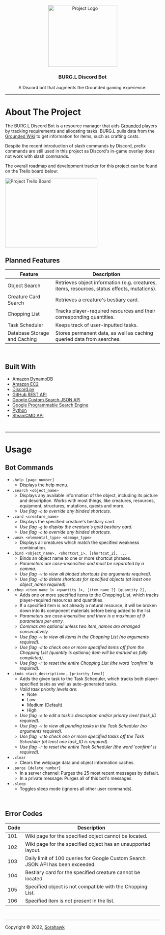 <div align="center">
  <a href="https://sorahawk.github.io/burgl-discord-bot/">
    <img src="images/burgl.png" alt="Project Logo" width="225" height="200">
  </a>
  <h3 align="center">BURG.L Discord Bot</h3>
  <p align="center">
    A Discord bot that augments the Grounded gaming experience.
  </p>
</div>

---

# About The Project

The BURG.L Discord Bot is a resource manager that aids [Grounded](https://grounded.obsidian.net/) players by tracking requirements and allocating tasks. BURG.L pulls data from the [Grounded Wiki](https://grounded.fandom.com/wiki/Grounded_Wiki) to get information for items, such as crafting costs.

Despite the recent introduction of slash commands by Discord, prefix commands are still used in this project as Discord's in-game overlay does not work with slash commands.

The overall roadmap and development tracker for this project can be found on the Trello board below:  

<a href="https://trello.com/b/nBXnpnol/" target="_blank">
  <img src="images/trello_board.png" alt="Project Trello Board" width="300" height="225">
</a>

<br>

## Planned Features

| Feature | Description |
| ------- | ----------- |
| Object Search | Retrieves object information (e.g. creatures, items, resources, status effects, mutations). |
| Creature Card Search | Retrieves a creature's bestiary card. |
| Chopping List | Tracks player-required resources and their corresponding quantities. |
| Task Scheduler | Keeps track of user-inputted tasks. |
| Database Storage and Caching | Stores permanent data, as well as caching queried data from searches. |

<br>

## Built With

- [Amazon DynamoDB](https://aws.amazon.com/dynamodb/)
- [Amazon EC2](https://aws.amazon.com/ec2/)
- [Discord.py](https://discordpy.readthedocs.io/)
- [GitHub REST API](https://docs.github.com/en/rest/)
- [Google Custom Search JSON API](https://developers.google.com/custom-search/v1/introduction/)
- [Google Programmable Search Engine](https://programmablesearchengine.google.com/)
- [Python](https://www.python.org/)
- [SteamCMD API](https://www.steamcmd.net/)

<br>

---

# Usage

## Bot Commands

- `.help [page_number]`
  - Displays the help menu.
- `.search <object_name>`
  - Displays any available information of the object, including its picture and description. Works with most things, like creatures, resources, equipment, structures, mutations, quests and more.
  - *Use flag `-o` to override any binded shortcuts.*
- `.card <creature_name>`
  - Displays the specified creature's bestiary card.
  - *Use flag `-g` to display the creature's gold bestiary card.*
  - *Use flag `-o` to override any binded shortcuts.*
- `.weak <elemental_type> <damage_type>`
  - Displays all creatures which match the specified weakness combination.
- `.bind <object_name>, <shortcut_1>, [shortcut_2], ...`
  - Binds an object name to one or more shortcut phrases.
  - *Parameters are case-insensitive and must be separated by a comma.*
  - *Use flag `-v` to view all binded shortcuts (no arguments required).*
  - *Use flag `-d` to delete shortcuts for specified objects (at least one object_name required).*
- `.chop <item_name_1> <quantity_1>, [item_name_2] [quantity_2], ...`
  - Adds one or more specified items to the Chopping List, which tracks player-required resources and quantities.
  - If a specified item is not already a natural resource, it will be broken down into its component materials before being added to the list.
  - *Parameters are case-insensitive and there is a maximum of 9 parameters per entry.*
  - *Commas are optional unless two item_names are arranged consecutively.*
  - *Use flag `-v` to view all items in the Chopping List (no arguments required).*
  - *Use flag `-d` to check one or more specified items off from the Chopping List (quantity is optional; item will be marked as fully completed).*
  - *Use flag `-r` to reset the entire Chopping List (the word 'confirm' is required).*
- `.todo <task_description>, [priority_level]`
  - Adds the given task to the Task Scheduler, which tracks both player-specified tasks as well as auto-generated tasks.
  - *Valid task priority levels are:*
    - Note
    - Low
    - Medium (Default)
    - High
  - *Use flag `-e` to edit a task's description and/or priority level (task_ID required).*
  - *Use flag `-v` to view all pending tasks in the Task Scheduler (no arguments required).*
  - *Use flag `-d` to check one or more specified tasks off the Task Scheduler (at least one task_ID is required).*
  - *Use flag `-r` to reset the entire Task Scheduler (the word 'confirm' is required).*
- `.clear`
  - Clears the webpage data and object information caches.
- `.purge [delete_number]`
  - In a server channel: Purges the 25 most recent messages by default.
  - In a private message: Purges all of this bot's messages.
- `.sleep`
  - Toggles sleep mode (ignores all other user commands).

<br>

## Error Codes

| Code | Description |
| ---- | ----------- |
| 101 | Wiki page for the specified object cannot be located. |
| 102 | Wiki page for the specified object has an unsupported layout. |
| 103 | Daily limit of 100 queries for Google Custom Search JSON API has been exceeded. |
| 104 | Bestiary card for the specified creature cannot be located. |
| 105 | Specified object is not compatible with the Chopping List. |
| 106 | Specified item is not present in the list. |

<br>

---

Copyright © 2022, [Sorahawk](https://github.com/Sorahawk)
